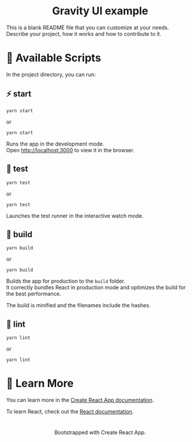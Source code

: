 <h1 align="center">Gravity UI example</h1>

This is a blank README file that you can customize at your needs.\
Describe your project, how it works and how to contribute to it.

# 🚀 Available Scripts

In the project directory, you can run:

## ⚡️ start

```
yarn start
```

or

```
yarn start
```

Runs the app in the development mode.\
Open [http://localhost:3000](http://localhost:3000) to view it in the browser.

## 🧪 test

```
yarn test
```

or

```
yarn test
```

Launches the test runner in the interactive watch mode.

## 🦾 build

```
yarn build
```

or

```
yarn build
```

Builds the app for production to the `build` folder.\
It correctly bundles React in production mode and optimizes the build for the best performance.

The build is minified and the filenames include the hashes.

## 🧶 lint

```
yarn lint
```

or

```
yarn lint
```

# 📖 Learn More

You can learn more in the [Create React App documentation](https://create-react-app.dev/docs/getting-started/).

To learn React, check out the [React documentation](https://react.dev/).

#

<p align="center">Bootstrapped with Create React App.</p>
